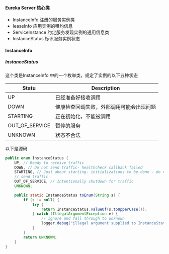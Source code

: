 #### Eureka Server 核心类

- InstanceInfo 注册的服务实例类
- IeaseInfo 应用实例的租约信息
- ServiceInstance  约定服务发现实例的通用信息类
- InstanceStatus 标识服务实例状态

#### InstanceInfo

##### InstanceStatus

这个类是InstanceInfo 中的一个枚举类，规定了实例的以下五种状态

| Statu          | Description                              |
| -------------- | ---------------------------------------- |
| UP             | 已经准备好接收调用                       |
| DOWN           | 健康检查回调失败，外部调用可能会出现问题 |
| STARTING       | 正在初始化，不能被调用                   |
| OUT_OF_SERVICE | 暂停的服务                               |
| UNKNOWN        | 状态不合法                               |

以下是源码

```java
public enum InstanceStatus {
    UP, // Ready to receive traffic
    DOWN, // Do not send traffic- healthcheck callback failed
    STARTING, // Just about starting- initializations to be done - do not
    // send traffic
    OUT_OF_SERVICE, // Intentionally shutdown for traffic
    UNKNOWN;

    public static InstanceStatus toEnum(String s) {
        if (s != null) {
            try {
                return InstanceStatus.valueOf(s.toUpperCase());
            } catch (IllegalArgumentException e) {
                // ignore and fall through to unknown
                logger.debug("illegal argument supplied to InstanceStatus.valueOf: {}, defaulting to {}", s, UNKNOWN);
            }
        }
        return UNKNOWN;
    }
}
```